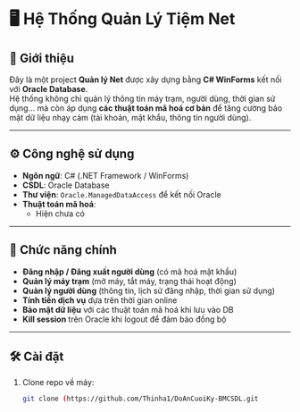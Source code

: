 # 🖥️ Hệ Thống Quản Lý Tiệm Net

## 📌 Giới thiệu
Đây là một project **Quản lý Net** được xây dựng bằng **C# WinForms** kết nối với **Oracle Database**.  
Hệ thống không chỉ quản lý thông tin máy trạm, người dùng, thời gian sử dụng… mà còn áp dụng **các thuật toán mã hoá cơ bản** để tăng cường bảo mật dữ liệu nhạy cảm (tài khoản, mật khẩu, thông tin người dùng).

---

## ⚙️ Công nghệ sử dụng
- **Ngôn ngữ**: C# (.NET Framework / WinForms)  
- **CSDL**: Oracle Database  
- **Thư viện**: `Oracle.ManagedDataAccess` để kết nối Oracle  
- **Thuật toán mã hoá**:
  - Hiện chưa có

---

## 📂 Chức năng chính
- **Đăng nhập / Đăng xuất người dùng** (có mã hoá mật khẩu)  
- **Quản lý máy trạm** (mở máy, tắt máy, trạng thái hoạt động)  
- **Quản lý người dùng** (thông tin, lịch sử đăng nhập, thời gian sử dụng)  
- **Tính tiền dịch vụ** dựa trên thời gian online  
- **Bảo mật dữ liệu** với các thuật toán mã hoá khi lưu vào DB  
- **Kill session** trên Oracle khi logout để đảm bảo đồng bộ  

---

## 🛠️ Cài đặt
1. Clone repo về máy:
   ```bash
   git clone (https://github.com/Thinha1/DoAnCuoiKy-BMCSDL.git
